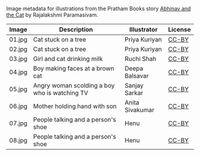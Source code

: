 Image metadata for illustrations from the Pratham Books story [Abhinav and the Cat](https://storyweaver.org.in/stories/3341-abhinav-and-the-cat) by Rajalakshmi Paramasivam.

Image | Description | Illustrator | License
----- | ----------- | ----------- | -------
01.jpg | Cat stuck on a tree | Priya Kuriyan | [CC-BY](https://creativecommons.org/licenses/by/4.0/)
02.jpg | Cat stuck on a tree | Priya Kuriyan | [CC-BY](https://creativecommons.org/licenses/by/4.0/)
03.jpg | Girl and cat drinking milk | Ruchi Shah | [CC-BY](https://creativecommons.org/licenses/by/4.0/)
04.jpg | Boy making faces at a brown cat | Deepa Balsavar | [CC-BY](https://creativecommons.org/licenses/by/4.0/)
05.jpg | Angry woman scolding a boy who is watching TV | Sanjay Sarkar | [CC-BY](https://creativecommons.org/licenses/by/4.0/)
06.jpg | Mother holding hand with son | Anita Sivakumar | [CC-BY](https://creativecommons.org/licenses/by/4.0/)
07.jpg | People talking and a person's shoe | Henu | [CC-BY](https://creativecommons.org/licenses/by/4.0/)
08.jpg | People talking and a person's shoe | Henu | [CC-BY](https://creativecommons.org/licenses/by/4.0/)